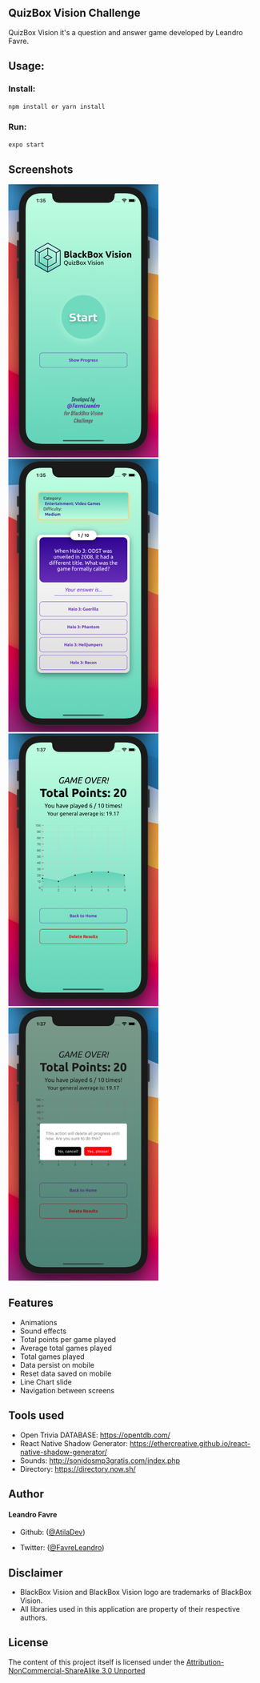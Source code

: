 ## QuizBox Vision Challenge

QuizBox Vision it's a question and answer game developed by Leandro Favre.

## Usage:

### Install:

```sh
npm install or yarn install
```

### Run:

```sh
expo start
```

## Screenshots

<p float="left">
  <img src="https://github.com/AtilaDev/QuizBoxVision/blob/main/assets/screenshots/photo1.png" width="300">
  <img src="https://github.com/AtilaDev/QuizBoxVision/blob/main/assets/screenshots/photo2.png" width="300">
  <img src="https://github.com/AtilaDev/QuizBoxVision/blob/main/assets/screenshots/photo3.png" width="300">
  <img src="https://github.com/AtilaDev/QuizBoxVision/blob/main/assets/screenshots/photo4.png" width="300">  
</p>

## Features

- Animations
- Sound effects
- Total points per game played
- Average total games played
- Total games played
- Data persist on mobile
- Reset data saved on mobile
- Line Chart slide
- Navigation between screens

## Tools used

- Open Trivia DATABASE: https://opentdb.com/
- React Native Shadow Generator: https://ethercreative.github.io/react-native-shadow-generator/
- Sounds: http://sonidosmp3gratis.com/index.php
- Directory: https://directory.now.sh/

## Author

#### Leandro Favre

- Github: ([@AtilaDev](https://github.com/AtilaDev))

- Twitter: ([@FavreLeandro](https://twitter.com/FavreLeandro))

## Disclaimer

- BlackBox Vision and BlackBox Vision logo are trademarks of BlackBox Vision.
- All libraries used in this application are property of their respective authors.

## License

The content of this project itself is licensed under the [Attribution-NonCommercial-ShareAlike 3.0 Unported](https://creativecommons.org/licenses/by-nc-sa/3.0/legalcode)
